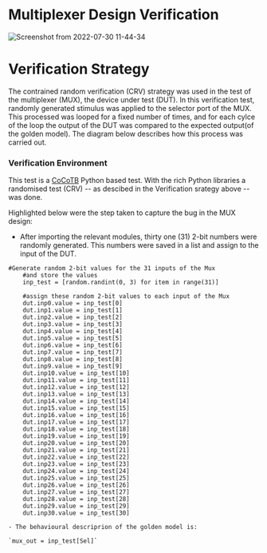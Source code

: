 # Multiplexer Design Verification
![Screenshot from 2022-07-30 11-44-34](https://user-images.githubusercontent.com/41594627/181907886-8d0b0b63-9384-43e4-8708-5a7792590389.png)

# Verification Strategy
The contrained random verification (CRV) strategy was used in the test of the multiplexer (MUX), the device under test (DUT). In this verification test, randomly generated stimulus was applied to the selector port of the MUX. This processed was looped for a fixed number of times, and for each cylce of the loop the output of the DUT was compared to the expected output(of the golden model). The diagram below describes how this process was carried out.

### Verification Environment
This test is a [CoCoTB](https://www.cocotb.org/) Python based test. With the rich Python libraries a randomised test (CRV) -- as descibed in the Verification srategy above -- was done.

Highlighted below were the step taken to capture the bug in the MUX design:
- After importing the relevant modules, thirty one (31) 2-bit numbers were randomly generated. This numbers were saved in a list and assign to the input of the DUT.
```
#Generate random 2-bit values for the 31 inputs of the Mux
    #and store the values
    inp_test = [random.randint(0, 3) for item in range(31)]

    #assign these random 2-bit values to each input of the Mux
    dut.inp0.value = inp_test[0]
    dut.inp1.value = inp_test[1]
    dut.inp2.value = inp_test[2]
    dut.inp3.value = inp_test[3]
    dut.inp4.value = inp_test[4]
    dut.inp5.value = inp_test[5]
    dut.inp6.value = inp_test[6]
    dut.inp7.value = inp_test[7]
    dut.inp8.value = inp_test[8]
    dut.inp9.value = inp_test[9]
    dut.inp10.value = inp_test[10]
    dut.inp11.value = inp_test[11]
    dut.inp12.value = inp_test[12]
    dut.inp13.value = inp_test[13]
    dut.inp14.value = inp_test[14]
    dut.inp15.value = inp_test[15]
    dut.inp16.value = inp_test[16]
    dut.inp17.value = inp_test[17]
    dut.inp18.value = inp_test[18]
    dut.inp19.value = inp_test[19]
    dut.inp20.value = inp_test[20]
    dut.inp21.value = inp_test[21]
    dut.inp22.value = inp_test[22]
    dut.inp23.value = inp_test[23]
    dut.inp24.value = inp_test[24]
    dut.inp25.value = inp_test[25]
    dut.inp26.value = inp_test[26]
    dut.inp27.value = inp_test[27]
    dut.inp28.value = inp_test[28]
    dut.inp29.value = inp_test[29]
    dut.inp30.value = inp_test[30]
    
- The behavioural descriprion of the golden model is:

`mux_out = inp_test[Sel]`
